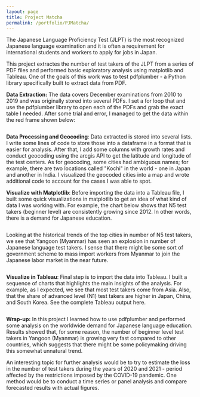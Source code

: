 ```yaml
---
layout: page
title: Project Matcha
permalink: /portfolio/PJMatcha/
---
```

The Japanese Language Proficiency Test (JLPT) is the most recognized Japanese language examination and it is often a requirement for international students and workers to apply for jobs in Japan.

This project extractes the number of test takers of the JLPT from a series of PDF files and performed basic exploratory analysis using matplotlib and Tableau. One of the goals of this work was to test pdfplumber - a Python library specifically built to extract data from PDF.

**Data Extraction:** The data covers December examinations from 2010 to 2019 and was originally stored into several PDFs. I set a for loop that and use the pdfplumber library to open each of the PDFs and grab the exact table I needed. After some trial and error, I managed to get the data within the red frame shown below:

<img src="{{ site.baseurl }}/images/portfolio/pjmatcha_pdfsample.JPG" alt>

**Data Processing and Geocoding**: Data extracted is stored into several lists. I write some lines of code to store those into a dataframe in a format that is easier for analysis. After that, I add some columns with growth rates and conduct geocoding using the arcgis API to get the latitude and longitude of the test centers. As for geocoding, some cities had ambiguous names; for example, there are two locations called "Kochi" in the world - one in Japan and another in India. I visualized the geocoded cities into a map and wrote additional code to account for the cases I was able to spot.

**Visualize with Matplotlib**: Before importing the data into a Tableau file, I built some quick visualizations in matplotlib to get an idea of what kind of data I was working with. For example, the chart below shows that N5 test takers (beginner level) are consistently growing since 2012. In other words, there is a demand for Japanese education.

<img src="{{ site.baseurl }}/images/portfolio/pjmatcha_n5testtakers.JPG" alt>

Looking at the historical trends of the top cities in number of N5 test takers, we see that Yangoon (Myanmar) has seen an explosion in number of Japanese language test takers. I sense that there might be some sort of government scheme to mass import workers from Myanmar to join the Japanese labor market in the near future.

<img src="{{ site.baseurl }}/images/portfolio/pjmatcha_n5testtakers_bycity.JPG" alt>

**Visualize in Tableau**: Final step is to import the data into Tableau. I built a sequence of charts that highlights the main insights of the analysis. For example, as I expected, we see that most test takers come from Asia. Also, that the share of advanced level (N1) test takers are higher in Japan, China, and South Korea. See the complete Tableau output here.

<img src="{{ site.baseurl }}/images/portfolio/pjmatcha_n5testtakers_europemap.JPG" alt>

**Wrap-up:** In this project I learned how to use pdfplumber and performed some analysis on the worldwide demand for Japanese language education. Results showed that, for some reason, the number of beginner level test takers in Yangoon (Myanmar) is growing very fast compared to other countries, which suggests that there might be some policymaking driving this somewhat unnatural trend.

An interesting topic for further analysis would be to try to estimate the loss in the number of test takers during the years of 2020 and 2021 - period affected by the restrictions imposed by the COVID-19 pandemic. One method would be to conduct a time series or panel analysis and compare forecasted results with actual figures.
